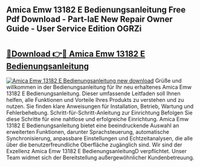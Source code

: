 ## Amica Emw 13182 E Bedienungsanleitung Free Pdf Download - Part-IaE New Repair Owner Guide - User Service Edition OGRZi

# <h2><a href="http://df59om.blite.top/?on=Amica+Emw+13182+E+Bedienungsanleitung">🔗Download 👉🔴 Amica Emw 13182 E Bedienungsanleitung</a></h2>

[![Amica Emw 13182 E Bedienungsanleitung new download](https://i.imgur.com/lujVjoI.png)](http://df59om.blite.top/?on=Amica+Emw+13182+E+Bedienungsanleitung)
Grüße und willkommen in der Bedienungsanleitung für Ihr neu erhaltenes Amica Emw 13182 E Bedienungsanleitung. Dieser umfassende Leitfaden soll Ihnen helfen, alle Funktionen und Vorteile Ihres Produkts zu verstehen und zu nutzen. Sie finden klare Anweisungen für Installation, Betrieb, Wartung und Fehlerbehebung. Schritt-für-Schritt-Anleitung zur Einrichtung Befolgen Sie diese Schritte für eine nahtlose und erfolgreiche Einrichtung. Amica Emw 13182 E Bedienungsanleitung bietet eine beeindruckende Auswahl an erweiterten Funktionen, darunter Sprachsteuerung, automatische Synchronisierung, anpassbare Einstellungen und Echtzeitanalysen, die alle über die benutzerfreundliche Oberfläche zugänglich sind. Wir sind der Exzellenz Amica Emw 13182 E BedienungsanleitungD verpflichtet. Unser Team widmet sich der Bereitstellung außergewöhnlicher Kundenbetreuung.
